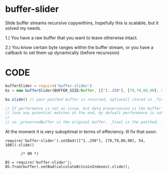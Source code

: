 # buffer-slider
Slide buffer streams recursive copywithins, hopefully this is scalable, but it solved my needs.

1.) You have a raw buffer that you want to leave otherwise intact.

2.) You know certain byte ranges within the buffer stream, or you have a callback to set them up dynamically (before recurssion)

# CODE

```javascript
bufferSlider = require('buffer-slider')
bs = new bufferSlider(BUFFER_SIZE/Buffer, [["1..250"], [78,79,80,90], 54, 100]);

bs.slide() // your patched buffer is returned, optionall stored in _final.

// If performance is not an issue, but data preservasion is the buffer will be internally padded, otherwise you 
// lose any potential matches at the end, by defualt performance is sub optimal and everything is logged.
//
// so _preservedBuffer is the original buffer, _final is the patched, _slidBuffer is what got copied over
```

At the moment it is very suboptimal in terms of effeciency. Ill fix that soon.

```
require('buffer-slider').setBad([["1..250"], [78,79,80,90], 54, 100]).slide()

       /* OR */

BS = require('buffer-slider');
BS.from(buffer).setBad(calculateBitcoinIndexes).slide();

```
